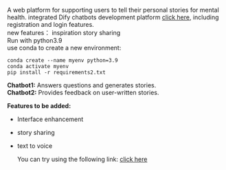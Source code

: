 A web platform for supporting users to tell their personal stories for mental health.
integrated Dify chatbots  development platform [click here](https://dify.ai/), including registration and login features.  
new features： inspiration story sharing    
Run with python3.9        
use conda to create a new environment:             
```
conda create --name myenv python=3.9
conda activate myenv    
pip install -r requirements2.txt     
```

**Chatbot1:** Answers questions and generates stories.  
**Chatbot2:** Provides feedback on user-written stories.

**Features to be added:**  
- Interface enhancement
- story sharing
- text to voice

  You can try using the following link:
  [click here](https://storytellerai.space)
